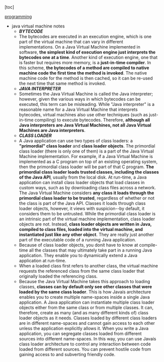 
[toc]

[programming](./prog.md)

* java virtual machine notes
    * ***BYTECODE***
    * The bytecodes are executed in an execution engine, which is one part of the virtual machine that can vary in different implementations. On a Java Virtual Machine implemented in software, **the simplest kind of execution engine just interprets the bytecodes one at a time**. Another kind of execution engine, one that is faster but requires more memory, is a **just-in-time compiler**. In this scheme, **the bytecodes of a method are compiled to native machine code the first time the method is invoked**. The native machine code for the method is then cached, so it can be re-used the next time that same method is invoked.
    * ***JAVA INTERPRETER***
    * Sometimes the Java Virtual Machine is called the Java interpreter; however, given the various ways in which bytecodes can be executed, this term can be misleading. While "Java interpreter" is a reasonable name for a Java Virtual Machine that interprets bytecodes, virtual machines also use other techniques (such as just-in-time compiling) to execute bytecodes. Therefore, **although all Java interpreters are Java Virtual Machines, not all Java Virtual Machines are Java interpreters**.
    * ***CLASS LOADER***
    * A Java application can use two types of class loaders: a **"primordial" class loader** and **class loader objects**. The primordial class loader (there is only one of them) is a part of the Java Virtual Machine implementation. For example, if a Java Virtual Machine is implemented as a C program on top of an existing operating system, then the primordial class loader will be part of that C program. **The primordial class loader loads trusted classes, including the classes of the Java API**, usually from the local disk. At run-time, a Java application can install class loader objects that load classes in custom ways, such as by downloading class files across a network. The Java Virtual Machine considers **any class it loads through the primordial class loader to be trusted**, regardless of whether or not the class is part of the Java API. Classes it loads through class loader objects, however, it views with suspicion--by default, it considers them to be untrusted. While the primordial class loader is an intrinsic part of the virtual machine implementation, class loader objects are not. Instead, **class loader objects are written in Java, compiled to class files, loaded into the virtual machine, and instantiated just like any other object**. They are really just another part of the executable code of a running Java application.
    * Because of class loader objects, you donít have to know at compile-time all the classes that may ultimately take part in a running Java application. They enable you to dynamically extend a Java application at run-time.
    * When a loaded class first refers to another class, the virtual machine requests the referenced class from the same class loader that originally loaded the referencing class.
    * Because the Java Virtual Machine takes this approach to loading classes, **classes can by default only see other classes that were loaded by the same class loader**. This is how Javaís architecture enables you to create multiple name-spaces inside a single Java application. A Java application can instantiate multiple class loader objects either from the same class or from multiple classes. It can, therefore, create as many (and as many different kinds of) class loader objects as it needs. Classes loaded by different class loaders are in different name-spaces and cannot gain access to each other unless the application explicitly allows it. When you write a Java application, you can segregate classes loaded from different sources into different name-spaces. In this way, you can use Javaís class loader architecture to control any interaction between code loaded from different sources. You can prevent hostile code from gaining access to and subverting friendly code.